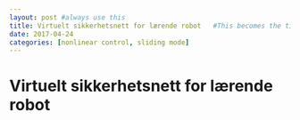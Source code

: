 ```yaml
---
layout: post #always use this
title: Virtuelt sikkerhetsnett for lærende robot   #This becomes the title of the page
date: 2017-04-24
categories: [nonlinear control, sliding mode]
---
```

# Virtuelt sikkerhetsnett for lærende robot #
